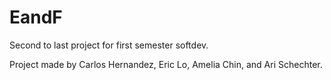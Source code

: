# EandF
Second to last project for first semester softdev.

Project made by Carlos Hernandez, Eric Lo, Amelia Chin, and Ari Schechter.
